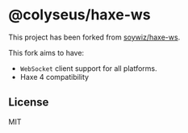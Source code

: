 # @colyseus/haxe-ws

This project has been forked from [soywiz/haxe-ws](https://github.com/soywiz/haxe-ws).

This fork aims to have:

- `WebSocket` client support for all platforms.
- Haxe 4 compatibility

## License

MIT
